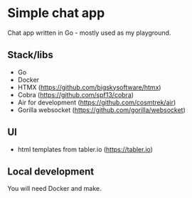 # Simple chat app

Chat app written in Go - mostly used as my playground.

## Stack/libs
- Go
- Docker
- HTMX (https://github.com/bigskysoftware/htmx)
- Cobra (https://github.com/spf13/cobra)
- Air for development (https://github.com/cosmtrek/air)
- Gorilla websocket (https://github.com/gorilla/websocket)

## UI
- html templates from tabler.io (https://tabler.io)

## Local development
You will need Docker and make.

